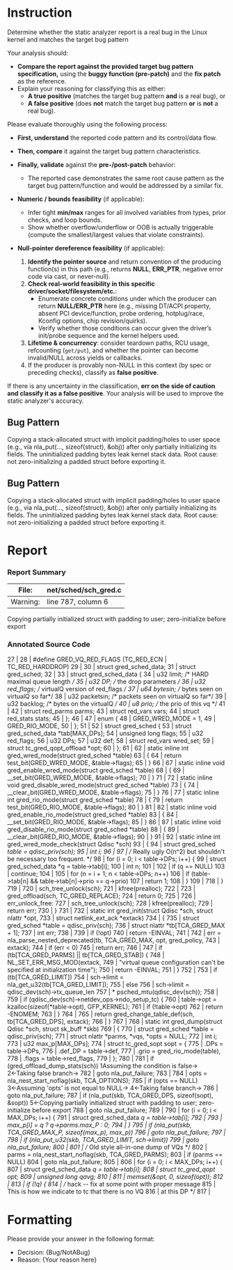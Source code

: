 # Instruction

Determine whether the static analyzer report is a real bug in the Linux kernel and matches the target bug pattern

Your analysis should:
- **Compare the report against the provided target bug pattern specification,** using the **buggy function (pre-patch)** and the **fix patch** as the reference.
- Explain your reasoning for classifying this as either:
  - **A true positive** (matches the target bug pattern **and** is a real bug), or
  - **A false positive** (does **not** match the target bug pattern **or** is **not** a real bug).

Please evaluate thoroughly using the following process:

- **First, understand** the reported code pattern and its control/data flow.
- **Then, compare** it against the target bug pattern characteristics.
- **Finally, validate** against the **pre-/post-patch** behavior:
  - The reported case demonstrates the same root cause pattern as the target bug pattern/function and would be addressed by a similar fix.

- **Numeric / bounds feasibility** (if applicable):
  - Infer tight **min/max** ranges for all involved variables from types, prior checks, and loop bounds.
  - Show whether overflow/underflow or OOB is actually triggerable (compute the smallest/largest values that violate constraints).

- **Null-pointer dereference feasibility** (if applicable):
  1. **Identify the pointer source** and return convention of the producing function(s) in this path (e.g., returns **NULL**, **ERR_PTR**, negative error code via cast, or never-null).
  2. **Check real-world feasibility in this specific driver/socket/filesystem/etc.**:
     - Enumerate concrete conditions under which the producer can return **NULL/ERR_PTR** here (e.g., missing DT/ACPI property, absent PCI device/function, probe ordering, hotplug/race, Kconfig options, chip revision/quirks).
     - Verify whether those conditions can occur given the driver’s init/probe sequence and the kernel helpers used.
  3. **Lifetime & concurrency**: consider teardown paths, RCU usage, refcounting (`get/put`), and whether the pointer can become invalid/NULL across yields or callbacks.
  4. If the producer is provably non-NULL in this context (by spec or preceding checks), classify as **false positive**.

If there is any uncertainty in the classification, **err on the side of caution and classify it as a false positive**. Your analysis will be used to improve the static analyzer's accuracy.

## Bug Pattern

Copying a stack-allocated struct with implicit padding/holes to user space (e.g., via nla_put(..., sizeof(struct), &obj)) after only partially initializing its fields. The uninitialized padding bytes leak kernel stack data. Root cause: not zero-initializing a padded struct before exporting it.

## Bug Pattern

Copying a stack-allocated struct with implicit padding/holes to user space (e.g., via nla_put(..., sizeof(struct), &obj)) after only partially initializing its fields. The uninitialized padding bytes leak kernel stack data. Root cause: not zero-initializing a padded struct before exporting it.

# Report

### Report Summary

File:| net/sched/sch_gred.c
---|---
Warning:| line 787, column 6
Copying partially initialized struct with padding to user; zero-initialize
before export

### Annotated Source Code


27    |
28    | #define GRED_VQ_RED_FLAGS	(TC_RED_ECN | TC_RED_HARDDROP)
29    |
30    | struct gred_sched_data;
31    | struct gred_sched;
32    |
33    | struct gred_sched_data {
34    | 	u32		limit;		/* HARD maximal queue length	*/
35    | 	u32		DP;		/* the drop parameters */
36    | 	u32		red_flags;	/* virtualQ version of red_flags */
37    | 	u64		bytesin;	/* bytes seen on virtualQ so far*/
38    | 	u32		packetsin;	/* packets seen on virtualQ so far*/
39    | 	u32		backlog;	/* bytes on the virtualQ */
40    | 	u8		prio;		/* the prio of this vq */
41    |
42    |  struct red_parms parms;
43    |  struct red_vars  vars;
44    |  struct red_stats stats;
45    | };
46    |
47    | enum {
48    | 	GRED_WRED_MODE = 1,
49    | 	GRED_RIO_MODE,
50    | };
51    |
52    | struct gred_sched {
53    |  struct gred_sched_data *tab[MAX_DPs];
54    |  unsigned long	flags;
55    | 	u32		red_flags;
56    | 	u32 		DPs;
57    | 	u32 		def;
58    |  struct red_vars wred_set;
59    |  struct tc_gred_qopt_offload *opt;
60    | };
61    |
62    | static inline int gred_wred_mode(struct gred_sched *table)
63    | {
64    |  return test_bit(GRED_WRED_MODE, &table->flags);
65    | }
66    |
67    | static inline void gred_enable_wred_mode(struct gred_sched *table)
68    | {
69    |  __set_bit(GRED_WRED_MODE, &table->flags);
70    | }
71    |
72    | static inline void gred_disable_wred_mode(struct gred_sched *table)
73    | {
74    |  __clear_bit(GRED_WRED_MODE, &table->flags);
75    | }
76    |
77    | static inline int gred_rio_mode(struct gred_sched *table)
78    | {
79    |  return test_bit(GRED_RIO_MODE, &table->flags);
80    | }
81    |
82    | static inline void gred_enable_rio_mode(struct gred_sched *table)
83    | {
84    |  __set_bit(GRED_RIO_MODE, &table->flags);
85    | }
86    |
87    | static inline void gred_disable_rio_mode(struct gred_sched *table)
88    | {
89    |  __clear_bit(GRED_RIO_MODE, &table->flags);
90    | }
91    |
92    | static inline int gred_wred_mode_check(struct Qdisc *sch)
93    | {
94    |  struct gred_sched *table = qdisc_priv(sch);
95    |  int i;
96    |
97    |  /* Really ugly O(n^2) but shouldn't be necessary too frequent. */
98    |  for (i = 0; i < table->DPs; i++) {
99    |  struct gred_sched_data *q = table->tab[i];
100   |  int n;
101   |
102   |  if (q == NULL)
103   |  continue;
104   |
105   |  for (n = i + 1; n < table->DPs; n++)
106   |  if (table->tab[n] && table->tab[n]->prio == q->prio)
107   |  return 1;
108   | 	}
109   |
718   | 	}
719   |
720   | 	sch_tree_unlock(sch);
721   | 	kfree(prealloc);
722   |
723   | 	gred_offload(sch, TC_GRED_REPLACE);
724   |  return 0;
725   |
726   | err_unlock_free:
727   | 	sch_tree_unlock(sch);
728   | 	kfree(prealloc);
729   |  return err;
730   | }
731   |
732   | static int gred_init(struct Qdisc *sch, struct nlattr *opt,
733   |  struct netlink_ext_ack *extack)
734   | {
735   |  struct gred_sched *table = qdisc_priv(sch);
736   |  struct nlattr *tb[TCA_GRED_MAX + 1];
737   |  int err;
738   |
739   |  if (!opt)
740   |  return -EINVAL;
741   |
742   | 	err = nla_parse_nested_deprecated(tb, TCA_GRED_MAX, opt, gred_policy,
743   | 					  extack);
744   |  if (err < 0)
745   |  return err;
746   |
747   |  if (tb[TCA_GRED_PARMS] || tb[TCA_GRED_STAB]) {
748   |  NL_SET_ERR_MSG_MOD(extack,
749   |  "virtual queue configuration can't be specified at initialization time");
750   |  return -EINVAL;
751   | 	}
752   |
753   |  if (tb[TCA_GRED_LIMIT])
754   | 		sch->limit = nla_get_u32(tb[TCA_GRED_LIMIT]);
755   |  else
756   | 		sch->limit = qdisc_dev(sch)->tx_queue_len
757   | 		             * psched_mtu(qdisc_dev(sch));
758   |
759   |  if (qdisc_dev(sch)->netdev_ops->ndo_setup_tc) {
760   | 		table->opt = kzalloc(sizeof(*table->opt), GFP_KERNEL);
761   |  if (!table->opt)
762   |  return -ENOMEM;
763   | 	}
764   |
765   |  return gred_change_table_def(sch, tb[TCA_GRED_DPS], extack);
766   | }
767   |
768   | static int gred_dump(struct Qdisc *sch, struct sk_buff *skb)
769   | {
770   |  struct gred_sched *table = qdisc_priv(sch);
771   |  struct nlattr *parms, *vqs, *opts = NULL;
772   |  int i;
773   | 	u32 max_p[MAX_DPs];
774   |  struct tc_gred_sopt sopt = {
775   | 		.DPs	= table->DPs,
776   | 		.def_DP	= table->def,
777   | 		.grio	= gred_rio_mode(table),
778   | 		.flags	= table->red_flags,
779   | 	};
780   |
781   |  if (gred_offload_dump_stats(sch))
    1Assuming the condition is false→
    2←Taking false branch→
782   |  goto nla_put_failure;
783   |
784   |  opts = nla_nest_start_noflag(skb, TCA_OPTIONS);
785   |  if (opts == NULL)
    3←Assuming 'opts' is not equal to NULL→
    4←Taking false branch→
786   |  goto nla_put_failure;
787   |  if (nla_put(skb, TCA_GRED_DPS, sizeof(sopt), &sopt))
    5←Copying partially initialized struct with padding to user; zero-initialize before export
788   |  goto nla_put_failure;
789   |
790   |  for (i = 0; i < MAX_DPs; i++) {
791   |  struct gred_sched_data *q = table->tab[i];
792   |
793   | 		max_p[i] = q ? q->parms.max_P : 0;
794   | 	}
795   |  if (nla_put(skb, TCA_GRED_MAX_P, sizeof(max_p), max_p))
796   |  goto nla_put_failure;
797   |
798   |  if (nla_put_u32(skb, TCA_GRED_LIMIT, sch->limit))
799   |  goto nla_put_failure;
800   |
801   |  /* Old style all-in-one dump of VQs */
802   | 	parms = nla_nest_start_noflag(skb, TCA_GRED_PARMS);
803   |  if (parms == NULL)
804   |  goto nla_put_failure;
805   |
806   |  for (i = 0; i < MAX_DPs; i++) {
807   |  struct gred_sched_data *q = table->tab[i];
808   |  struct tc_gred_qopt opt;
809   |  unsigned long qavg;
810   |
811   |  memset(&opt, 0, sizeof(opt));
812   |
813   |  if (!q) {
814   |  /* hack -- fix at some point with proper message
815   |  This is how we indicate to tc that there is no VQ
816   |  at this DP */
817   |

# Formatting

Please provide your answer in the following format:

- Decision: {Bug/NotABug}
- Reason: {Your reason here}
